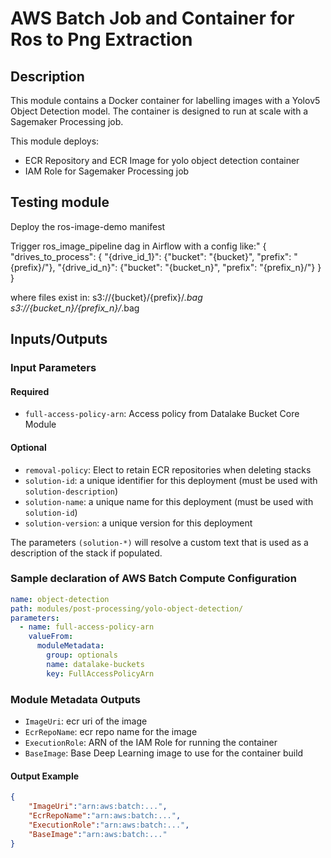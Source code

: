 # AWS Batch Job and Container for Ros to Png Extraction 

## Description

This module contains a Docker container for labelling images with a Yolov5 Object Detection model.
The container is designed to run at scale with a Sagemaker Processing job.

This module deploys:

- ECR Repository and ECR Image for yolo object detection container
- IAM Role for Sagemaker Processing job

## Testing module

Deploy the ros-image-demo manifest
 
Trigger ros_image_pipeline dag in Airflow with a config like:"
{
    "drives_to_process": {
        "{drive_id_1}": {"bucket": "{bucket}", "prefix": "{prefix}/"},
        "{drive_id_n}": {"bucket": "{bucket_n}", "prefix": "{prefix_n}/"}
    }
}

where files exist in:
    s3://{bucket}/{prefix}/*.bag
    s3://{bucket_n}/{prefix_n}/*.bag
    
## Inputs/Outputs

### Input Parameters

#### Required

- `full-access-policy-arn`: Access policy from Datalake Bucket Core Module

#### Optional
- `removal-policy`: Elect to retain ECR repositories when deleting stacks
- `solution-id`: a unique identifier for this deployment (must be used with `solution-description`)
- `solution-name`: a unique name for this deployment (must be used with `solution-id`)
- `solution-version`: a unique version for this deployment

The parameters `(solution-*)` will resolve a custom text that is used as a description of the stack if populated.
    
### Sample declaration of AWS Batch Compute Configuration

```yaml
name: object-detection
path: modules/post-processing/yolo-object-detection/
parameters:
  - name: full-access-policy-arn
    valueFrom:
      moduleMetadata:
        group: optionals
        name: datalake-buckets
        key: FullAccessPolicyArn
```

### Module Metadata Outputs

- `ImageUri`: ecr uri of the image 
- `EcrRepoName`: ecr repo name for the image
- `ExecutionRole`: ARN of the IAM Role for running the container
- `BaseImage`: Base Deep Learning image to use for the container build

                        
#### Output Example

```json
{
    "ImageUri":"arn:aws:batch:...",
    "EcrRepoName":"arn:aws:batch:...",
    "ExecutionRole":"arn:aws:batch:...",
    "BaseImage":"arn:aws:batch:..."
}
```
